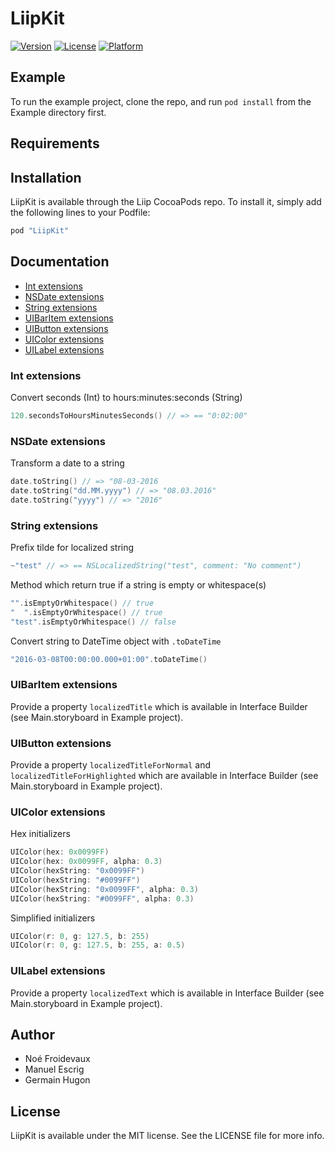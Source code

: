 # LiipKit

[![Version](https://img.shields.io/cocoapods/v/LiipKit.svg?style=flat)](http://cocoapods.org/pods/LiipKit)
[![License](https://img.shields.io/cocoapods/l/LiipKit.svg?style=flat)](http://cocoapods.org/pods/LiipKit)
[![Platform](https://img.shields.io/cocoapods/p/LiipKit.svg?style=flat)](http://cocoapods.org/pods/LiipKit)

## Example

To run the example project, clone the repo, and run `pod install` from the Example directory first.

## Requirements

## Installation

LiipKit is available through the Liip CocoaPods repo. To install
it, simply add the following lines to your Podfile:

```ruby
pod "LiipKit"
```

## Documentation

* [Int extensions](#int-extensions)
* [NSDate extensions](#nsdate-extensions)
* [String extensions](#string-extensions)
* [UIBarItem extensions](#uibaritem-extensions)
* [UIButton extensions](#uibutton-extensions)
* [UIColor extensions](#uicolor-extensions)
* [UILabel extensions](#uilabel-extensions)

### Int extensions

Convert seconds (Int) to hours:minutes:seconds (String)

```swift
120.secondsToHoursMinutesSeconds() // => == "0:02:00"
```

### NSDate extensions

Transform a date to a string

```swift
date.toString() // => "08-03-2016
date.toString("dd.MM.yyyy") // => "08.03.2016"
date.toString("yyyy") // => "2016"
```

### String extensions

Prefix tilde for localized string

```swift
~"test" // => == NSLocalizedString("test", comment: "No comment")
```

Method which return true if a string is empty or whitespace(s)

```swift
"".isEmptyOrWhitespace() // true
"  ".isEmptyOrWhitespace() // true
"test".isEmptyOrWhitespace() // false
```

Convert string to DateTime object with `.toDateTime`

```swift
"2016-03-08T00:00:00.000+01:00".toDateTime()
```

### UIBarItem extensions

Provide a property `localizedTitle` which is available in Interface Builder (see Main.storyboard in Example project).

### UIButton extensions

Provide a property `localizedTitleForNormal` and `localizedTitleForHighlighted` which are available in Interface Builder (see Main.storyboard in Example project).

### UIColor extensions

Hex initializers

```swift
UIColor(hex: 0x0099FF)
UIColor(hex: 0x0099FF, alpha: 0.3)
UIColor(hexString: "0x0099FF")
UIColor(hexString: "#0099FF")
UIColor(hexString: "0x0099FF", alpha: 0.3)
UIColor(hexString: "#0099FF", alpha: 0.3)
```

Simplified initializers

```swift
UIColor(r: 0, g: 127.5, b: 255)
UIColor(r: 0, g: 127.5, b: 255, a: 0.5)
```

### UILabel extensions

Provide a property `localizedText` which is available in Interface Builder (see Main.storyboard in Example project).

## Author

* Noé Froidevaux
* Manuel Escrig
* Germain Hugon

## License

LiipKit is available under the MIT license. See the LICENSE file for more info.

